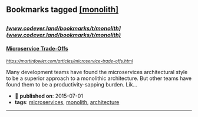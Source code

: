 ## Bookmarks tagged [[monolith]](https://www.codever.land/search?q=[monolith])

_<sup><sup>[www.codever.land/bookmarks/t/monolith](www.codever.land/bookmarks/t/monolith)</sup></sup>_
---
#### [Microservice Trade-Offs](https://martinfowler.com/articles/microservice-trade-offs.html)
_<sup>https://martinfowler.com/articles/microservice-trade-offs.html</sup>_

Many development teams have found the microservices architectural style to be a superior approach to a monolithic architecture. But other teams have found them to be a productivity-sapping burden. Lik...
* :calendar: **published on**: 2015-07-01
* **tags**: [microservices](../tagged/microservices.md), [monolith](../tagged/monolith.md), [architecture](../tagged/architecture.md)
---
